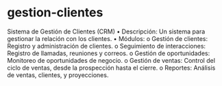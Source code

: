 # gestion-clientes
 Sistema de Gestión de Clientes (CRM) • Descripción: Un sistema para gestionar la relación con los clientes. • Módulos: o Gestión de clientes: Registro y administración de clientes. o Seguimiento de interacciones: Registro de llamadas, reuniones y correos. o Gestión de oportunidades: Monitoreo de oportunidades de negocio. o Gestión de ventas: Control del ciclo de ventas, desde la prospección hasta el cierre. o Reportes: Análisis de ventas, clientes, y proyecciones.
